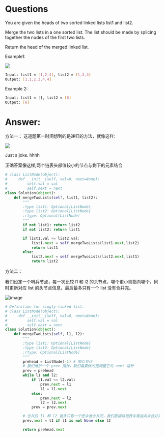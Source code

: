 # Questions
You are given the heads of two sorted linked lists list1 and list2.

Merge the two lists in a one sorted list. The list should be made by splicing together the nodes of the first two lists.

Return the head of the merged linked list.

Example1:

![](https://assets.leetcode.com/uploads/2020/10/03/merge_ex1.jpg)
```bash
Input: list1 = [1,2,4], list2 = [1,3,4]
Output: [1,1,2,3,4,4]
```

Example 2:
```bash
Input: list1 = [], list2 = [0]
Output: [0]
```

# Answer:
方法一：
这道题第一时间想到的是递归的方法，就像这样:

![](https://pic.leetcode-cn.com/86c8ce53d2a91f3d710fdba825333be582a15bd661e9f05a10278bf558fbf1ef-1.png)

Just a joke. hhhh

正确答案像这样,两个链表头部值较小的节点与剩下的元素结合
```python
# class ListNode(object):
#     def __init__(self, val=0, next=None):
#         self.val = val
#         self.next = next
class Solution(object):
    def mergeTwoLists(self, list1, list2):
        """
        :type list1: Optional[ListNode]
        :type list2: Optional[ListNode]
        :rtype: Optional[ListNode]
        """
        if not list1: return list2
        if not list2: return list1

        if list1.val <= list2.val:
            list1.next = self.mergeTwoLists(list1.next,list2)
            return list1
        else:
            list2.next = self.mergeTwoLists(list2.next,list1)
            return list2
```

方法二：

我们设定一个哨兵节点，每一次比较 l1 和 l2 的头节点，哪个更小则指向哪个，同时更新对应 list 的头节点信息，最后最多只有一个 list 没有合并完。

![image](https://user-images.githubusercontent.com/57721340/147402469-7d0bbe46-0c56-409c-b291-22aaf6c4a0ba.png)

```python
# Definition for singly-linked list.
# class ListNode(object):
#     def __init__(self, val=0, next=None):
#         self.val = val
#         self.next = next
class Solution(object):
    def mergeTwoLists(self, l1, l2):
        """
        :type list1: Optional[ListNode]
        :type list2: Optional[ListNode]
        :rtype: Optional[ListNode]
        """
        prehead = ListNode(-1) # 哨兵节点
        # 我们维护一个 prev 指针，我们需要做的是调整它的 next 指针
        prev = prehead
        while l1 and l2:
            if l1.val <= l2.val:
                prev.next = l1
                l1 = l1.next
            else:
                prev.next = l2
                l2 = l2.next            
            prev = prev.next

        # 合并后 l1 和 l2 最多只有一个还未被合并完，我们直接将链表末尾指向未合并完的链表即可
        prev.next = l1 if l1 is not None else l2

        return prehead.next
```

